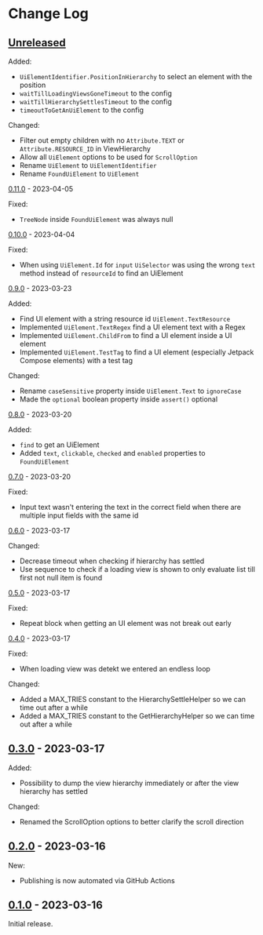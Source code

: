 # Change Log

[//]: # (https://keepachangelog.com/en/1.1.0/)

## [Unreleased]

Added:
- `UiElementIdentifier.PositionInHierarchy` to select an element with the position
- `waitTillLoadingViewsGoneTimeout` to the config
- `waitTillHierarchySettlesTimeout` to the config
- `timeoutToGetAnUiElement` to the config

Changed:
- Filter out empty children with no `Attribute.TEXT` or `Attribute.RESOURCE_ID` in ViewHierarchy
- Allow all `UiElement` options to be used for `ScrollOption`
- Rename `UiElement` to `UiElementIdentifier`
- Rename `FoundUiElement` to `UiElement`

[0.11.0] - 2023-04-05

Fixed:
- `TreeNode` inside `FoundUiElement` was always null

[0.10.0] - 2023-04-04

Fixed:
- When using `UiElement.Id` for `input` `UiSelector` was using the wrong `text` method instead of `resourceId` to find an UiElement

[0.9.0] - 2023-03-23

Added:
- Find UI element with a string resource id `UiElement.TextResource`
- Implemented `UiElement.TextRegex` find a UI element text with a Regex
- Implemented `UiElement.ChildFrom` to find a UI element inside a UI element
- Implemented `UiElement.TestTag` to find a UI element (especially Jetpack Compose elements) with a
  test tag

Changed:
- Rename `caseSensitive` property inside `UiElement.Text` to `ignoreCase`
- Made the `optional` boolean property inside `assert()` optional

[0.8.0] - 2023-03-20

Added:
- `find` to get an UiElement
- Added `text`, `clickable`, `checked` and `enabled` properties to `FoundUiElement`

[0.7.0] - 2023-03-20

Fixed:
- Input text wasn't entering the text in the correct field when there are multiple input fields with the same id

[0.6.0] - 2023-03-17

Changed:
- Decrease timeout when checking if hierarchy has settled
- Use sequence to check if a loading view is shown to only evaluate list till first not null item is found

[0.5.0] - 2023-03-17

Fixed:
- Repeat block when getting an UI element was not break out early

[0.4.0] - 2023-03-17

Fixed:
- When loading view was detekt we entered an endless loop

Changed:
- Added a MAX_TRIES constant to the HierarchySettleHelper so we can time out after a while
- Added a MAX_TRIES constant to the GetHierarchyHelper so we can time out after a while

## [0.3.0] - 2023-03-17

Added:
- Possibility to dump the view hierarchy immediately or after the view hierarchy has settled


Changed:
- Renamed the ScrollOption options to better clarify the scroll direction

## [0.2.0] - 2023-03-16

New:

- Publishing is now automated via GitHub Actions

## [0.1.0] - 2023-03-16

Initial release.

[unreleased]: https://github.com/getyourguide/UiTestGlaze/compare/0.11.0...HEAD
[0.11.0]: https://github.com/getyourguide/UiTestGlaze/releases/tag/0.11.0
[0.10.0]: https://github.com/getyourguide/UiTestGlaze/releases/tag/0.10.0
[0.9.0]: https://github.com/getyourguide/UiTestGlaze/releases/tag/0.9.0
[0.8.0]: https://github.com/getyourguide/UiTestGlaze/releases/tag/0.8.0
[0.7.0]: https://github.com/getyourguide/UiTestGlaze/releases/tag/0.7.0
[0.6.0]: https://github.com/getyourguide/UiTestGlaze/releases/tag/0.6.0
[0.5.0]: https://github.com/getyourguide/UiTestGlaze/releases/tag/0.5.0
[0.4.0]: https://github.com/getyourguide/UiTestGlaze/releases/tag/0.4.0
[0.3.0]: https://github.com/getyourguide/UiTestGlaze/releases/tag/0.3.0
[0.2.0]: https://github.com/getyourguide/UiTestGlaze/releases/tag/0.2.0
[0.1.0]: https://github.com/getyourguide/UiTestGlaze/releases/tag/0.1.0
